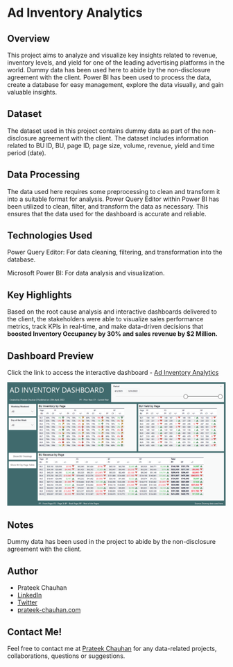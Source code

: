 # Ad Inventory Analytics

## Overview
This project aims to analyze and visualize key insights related to revenue, inventory levels, and yield for one of the leading advertising platforms in the world. Dummy data has been used here to abide by the non-disclosure agreement with the client. Power BI has been used to process the data, create a database for easy management, explore the data visually, and gain valuable insights.

## Dataset
The dataset used in this project contains dummy data as part of the non-disclosure agreement with the client. The dataset includes information related to BU ID, BU, page ID, page size, volume, revenue, yield and time period (date).

## Data Processing
The data used here requires some preprocessing to clean and transform it into a suitable format for analysis. Power Query Editor within Power BI has been utilized to clean, filter, and transform the data as necessary. This ensures that the data used for the dashboard is accurate and reliable.

## Technologies Used
Power Query Editor: For data cleaning, filtering, and transformation into the database.

Microsoft Power BI: For data analysis and visualization.

## Key Highlights
Based on the root cause analysis and interactive dashboards delivered to the client, the stakeholders were able to visualize sales performance metrics, track KPIs in real-time, and make data-driven decisions that **boosted Inventory Occupancy by 30% and sales revenue by $2 Million.**

## Dashboard Preview
Click the link to access the interactive dashboard - [Ad Inventory Analytics](https://app.powerbi.com/view?r=eyJrIjoiZTZkOGYxMWQtNzYzYS00MzIyLTg4MGQtZWI2MTJlZjM1MThlIiwidCI6ImRlYTFmNTJjLTI4OWYtNGZiMS05MDU5LTVmMWY3ZjdlNDRjYyJ9)

![Ad Inventory Analytics Preview Image](/images/ad-inventory-analytics.png)

## Notes
Dummy data has been used in the project to abide by the non-disclosure agreement with the client.

## Author
- Prateek Chauhan
- [LinkedIn](https://www.linkedin.com/in/prateekchauhands/)
- [Twitter](https://twitter.com/PrateekC_DS)
- [prateek-chauhan.com](https://prateek-chauhan.com/)

## Contact Me!
Feel free to contact me at [Prateek Chauhan](mailto:prateekchauhan.ds@gmail.com) for any data-related projects, collaborations, questions or suggestions.